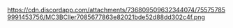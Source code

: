 https://cdn.discordapp.com/attachments/736809509632344074/755757859991453756/MC3BCller7085677863e82021bde52d88dd302c4f.png
